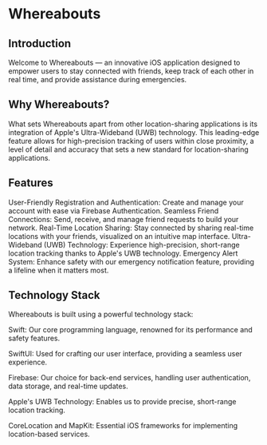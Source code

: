 # Whereabouts
## Introduction
Welcome to Whereabouts — an innovative iOS application designed to empower users to stay connected with friends, keep track of each other in real time, and provide assistance during emergencies.

## Why Whereabouts?
What sets Whereabouts apart from other location-sharing applications is its integration of Apple's Ultra-Wideband (UWB) technology. This leading-edge feature allows for high-precision tracking of users within close proximity, a level of detail and accuracy that sets a new standard for location-sharing applications.

## Features
User-Friendly Registration and Authentication: Create and manage your account with ease via Firebase Authentication.
Seamless Friend Connections: Send, receive, and manage friend requests to build your network.
Real-Time Location Sharing: Stay connected by sharing real-time locations with your friends, visualized on an intuitive map interface.
Ultra-Wideband (UWB) Technology: Experience high-precision, short-range location tracking thanks to Apple's UWB technology.
Emergency Alert System: Enhance safety with our emergency notification feature, providing a lifeline when it matters most.
## Technology Stack
Whereabouts is built using a powerful technology stack:

Swift: Our core programming language, renowned for its performance and safety features.

SwiftUI: Used for crafting our user interface, providing a seamless user experience.

Firebase: Our choice for back-end services, handling user authentication, data storage, and real-time updates.

Apple's UWB Technology: Enables us to provide precise, short-range location tracking.

CoreLocation and MapKit: Essential iOS frameworks for implementing location-based services.
